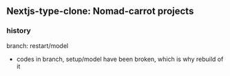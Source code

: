 ## Nextjs-type-clone: Nomad-carrot projects

### history

branch: restart/model

- codes in branch, setup/model have been broken, which is why rebuild of it
